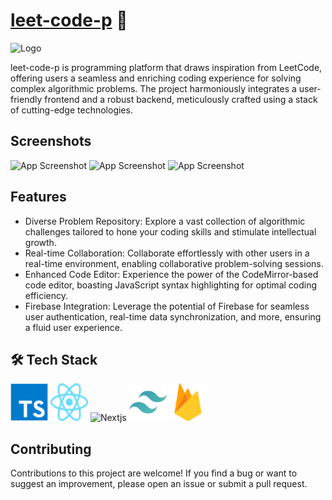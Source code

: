 
# <a href="https://leet-code-p.vercel.app/">leet-code-p</a> 🔗
![Logo](https://encrypted-tbn0.gstatic.com/images?q=tbn:ANd9GcSSdwdLpZzehcdyRIBHp-K4oZwOvFAwBnDZkDpjsrHlvg&s)

leet-code-p is  programming platform that draws inspiration from LeetCode, offering users a seamless and enriching coding experience for solving complex algorithmic problems. The project harmoniously integrates a user-friendly frontend and a robust backend, meticulously crafted using a stack of cutting-edge technologies.

## Screenshots

![App Screenshot](https://raw.githubusercontent.com/vazhavazh/leet-code-p/main/Monosnap%20Leet%20Code.png)
![App Screenshot](https://raw.githubusercontent.com/vazhavazh/leet-code-p/main/auth.png)
![App Screenshot](https://raw.githubusercontent.com/vazhavazh/leet-code-p/main/congrat.png)


## Features

- Diverse Problem Repository: Explore a vast collection of algorithmic challenges tailored to hone your coding skills and stimulate intellectual growth.
- Real-time Collaboration: Collaborate effortlessly with other users in a real-time environment, enabling collaborative problem-solving sessions.
- Enhanced Code Editor: Experience the power of the CodeMirror-based code editor, boasting JavaScript syntax highlighting for optimal coding efficiency.
- Firebase Integration: Leverage the potential of Firebase for seamless user authentication, real-time data synchronization, and more, ensuring a fluid user experience.



    
## 🛠 Tech Stack

<p align="left">
  
<img src="https://raw.githubusercontent.com/teamedwardforever/Readme-Generator/71f25dd8b98329b168142a6b782a107b75eab178/svg/Skills/Languages/typescript-original.svg" alt="Typescript" width="60" height="60"/>
<img src="https://raw.githubusercontent.com/teamedwardforever/Readme-Generator/71f25dd8b98329b168142a6b782a107b75eab178/svg/Skills/Mobile/header_logo.svg" alt="React Native" width="60" height="60"/>
<img src="https://www.datocms-assets.com/98835/1684410508-image-7.png" alt="Nextjs" width="60" height="60"/>
<img src="https://raw.githubusercontent.com/teamedwardforever/Readme-Generator/71f25dd8b98329b168142a6b782a107b75eab178/svg/Skills/Frontend/tailwindcss-icon.svg" alt="Tailwindcss" width="60" height="60"/>
<img src="https://raw.githubusercontent.com/teamedwardforever/Readme-Generator/71f25dd8b98329b168142a6b782a107b75eab178/svg/Skills/BackendService/firebase-icon.svg" alt="Firebase" width="60" height="60"/>
</p>

## Contributing

Contributions to this project are welcome! If you find a bug or want to suggest an improvement, please open an issue or submit a pull request.
